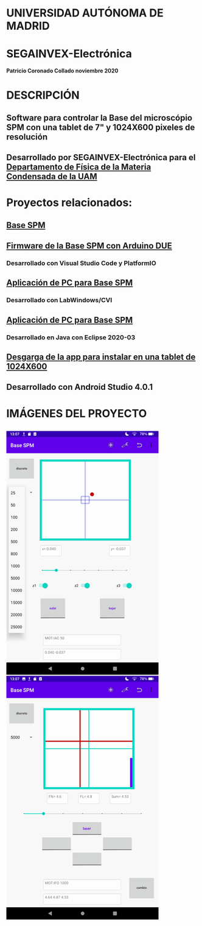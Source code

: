 # UNIVERSIDAD AUTÓNOMA DE MADRID
# SEGAINVEX-Electrónica
**Patricio Coronado Collado noviembre 2020**
# DESCRIPCIÓN
## Software para controlar la Base del microscópio SPM con una tablet de 7" y 1024X600 pixeles de resolución
## Desarrollado por SEGAINVEX-Electrónica para el [Departamento de Física de la Materia Condensada de la UAM](https://www.fmc.uam.es/research/nano-spm-lab/)
# Proyectos relacionados:
## [Base SPM](https://github.com/SEGAINVEX-ELECTRONICA/Base-SPM-20200148) 
## [Firmware de la Base SPM con Arduino DUE](https://github.com/PatricioCoronado/Base-SPM-Arduino-DUE)
### Desarrollado con Visual Studio Code y PlatformIO
## [Aplicación de PC para Base SPM](https://github.com/SEGAINVEX-ELECTRONICA/Base-SPM-CVI) 
### Desarrollado con LabWindows/CVI
## [Aplicación de PC para Base SPM](https://github.com/SEGAINVEX-ELECTRONICA/Base-SPM-Java) 
### Desarrollado en Java con Eclipse 2020-03
## [Desgarga de la app para instalar en una tablet de 1024X600](https://github.com/PatricioCoronado/Base-SPM-tablet/blob/V2/app/release/app-release.apk)
## Desarrollado con Android Studio 4.0.1

# IMÁGENES DEL PROYECTO
##
![base](https://github.com/PatricioCoronado/Base-SPM-tablet/blob/V2/imagenes/imagen1A.png "control de motores Z")
![cabeza](https://github.com/PatricioCoronado/Base-SPM-tablet/blob/V2/imagenes/imagen2B.png "control de motores de la cabeza")


